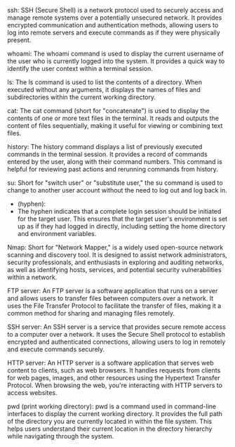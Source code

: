 ssh:
SSH (Secure Shell) is a network protocol used to securely access and manage remote systems over a potentially unsecured network. It provides encrypted communication and authentication methods, allowing users to log into remote servers and execute commands as if they were physically present.

whoami:
The whoami command is used to display the current username of the user who is currently logged into the system. It provides a quick way to identify the user context within a terminal session.

ls:
The ls command is used to list the contents of a directory. When executed without any arguments, it displays the names of files and subdirectories within the current working directory.

cat:
The cat command (short for "concatenate") is used to display the contents of one or more text files in the terminal. It reads and outputs the content of files sequentially, making it useful for viewing or combining text files.

history:
The history command displays a list of previously executed commands in the terminal session. It provides a record of commands entered by the user, along with their command numbers. This command is helpful for reviewing past actions and rerunning commands from history.

su: 
Short for "switch user" or "substitute user," the su command is used to change to another user account without the need to log out and log back in.

- (hyphen):
- The hyphen indicates that a complete login session should be initiated for the target user. This ensures that the target user's environment is set up as if they had logged in directly, including setting the home directory and environment variables.

Nmap:
Short for "Network Mapper," is a widely used open-source network scanning and discovery tool. It is designed to assist network administrators, security professionals, and enthusiasts in exploring and auditing networks, as well as identifying hosts, services, and potential security vulnerabilities within a network.

FTP server: 
An FTP server is a software application that runs on a server and allows users to transfer files between computers over a network. It uses the File Transfer Protocol to facilitate the transfer of files, making it a common method for sharing and managing files remotely.

SSH server: 
An SSH server is a service that provides secure remote access to a computer over a network. It uses the Secure Shell protocol to establish encrypted and authenticated connections, allowing users to log in remotely and execute commands securely.

HTTP server: 
An HTTP server is a software application that serves web content to clients, such as web browsers. It handles requests from clients for web pages, images, and other resources using the Hypertext Transfer Protocol. When browsing the web, you're interacting with HTTP servers to access websites.

pwd (print working directory): 
pwd is a command used in command-line interfaces to display the current working directory. It provides the full path of the directory you are currently located in within the file system. This helps users understand their current location in the directory hierarchy while navigating through the system.



